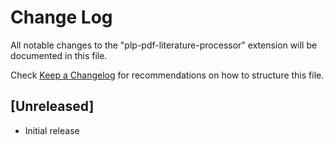 # Change Log

All notable changes to the "plp-pdf-literature-processor" extension will be documented in this file.

Check [Keep a Changelog](http://keepachangelog.com/) for recommendations on how to structure this file.

## [Unreleased]

- Initial release